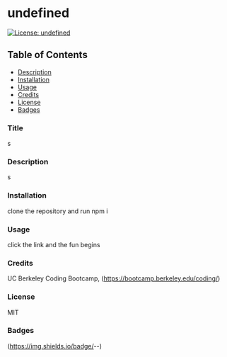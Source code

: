 # undefined

[![License: undefined](https://img.shields.io/badge/License-undefined-yellow.svg)](https://opensource.org/licenses/undefined)

## Table of Contents
- [Description](#Description)
- [Installation](#Installation)
- [Usage](#Usage)
- [Credits](#Credits)
- [License](#License)
- [Badges](#Badges)



### Title
s

### Description
s

### Installation
clone the repository and run npm i

### Usage
click the link and the fun begins

### Credits
UC Berkeley Coding Bootcamp, (https://bootcamp.berkeley.edu/coding/)

### License
MIT

### Badges
(https://img.shields.io/badge/<LABEL>-<MESSAGE>-<COLOR>)


